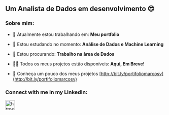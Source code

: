 <h2>Um Analista de Dados em desenvolvimento 😍</h2>

<h3 align="left">Sobre mim:</h3>

- 🔭 Atualmente estou trabalhando em:  **Meu portfolio**

- 🌱 Estou estudando no momento:   **Análise de Dados e Machine Learning**

- 🤝 Estou procurando:   **Trabalho na àrea de Dados**

- 👨‍💻 Todos os meus projetos estão disponíveis:   **Aqui, Em Breve!**

- 📄 Conheça um pouco dos meus projetos [http://bit.ly/portifoliomarcosv](http://bit.ly/portifoliomarcosv)

<h3 align="left">Connect with me in my LinkedIn:</h3>
<p align="left">
<a href="https://linkedin.com/in/marcos-vinicios/" target="blank"><img align="center" src="https://icons.iconarchive.com/icons/limav/flat-gradient-social/256/Linkedin-icon.png" alt="https://linkedin.com/in/marcos-vinicios/" width="30" height="30"/></a>
</p>
